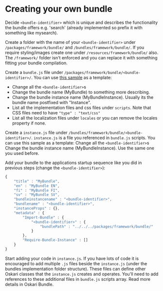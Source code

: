 # Creating your own bundle

Decide `<bundle-identifier>` which is unique and describes the functionality the bundle offers e.g. 'search' (already implemented so prefix it with something like mysearch).

Create a folder with the name of your `<bundle-identifier>` under `/packages/framework/bundle/` and `/bundles/framework/bundle/`. If you require styling/images create one under `/resources/framework/bundle/` also. The `/framework/` folder isn't enforced and you can replace it with something fitting your bundle compilation.

Create a `bundle.js` file under `/packages/framework/bundle/<bundle-identifier>/`. You can use [this sample](/guides/quick-start/sample-bundle-definition) as a template:

* Change all the `<bundle-identifier>`s
* Change the bundle name (MyBundle) to something more describing.
* Change the bundle instance name (MyBundleInstance). Usually its the bundle name postfixed with "Instance".
* List all the implementation files and css files under `scripts`. Note that CSS files need to have `"type" : "text/css"`
* List all the localization files under `locales` or you can remove the locales property if none.

Create a `instance.js` file under `/bundles/framework/bundle/<bundle-identifier>/`. `instance.js` is a file you referenced in `bundle.js` scripts. You can use this sample as a template:
Change all the `<bundle-identifier>`s
Change the bundle instance name (MyBundleInstance). Use the same one you used before.

Add your bundle to the applications startup sequence like you did in previous steps (change the `<bundle-identifier>`):

```javascript
{ 
    "title" : "MyBundle",
    "en" : "MyBundle EN",
    "fi" : "MyBundle FI",
    "sv" : "MyBundle SV",
    "bundleinstancename" : "<bundle-identifier>",
    "bundlename" : "<bundle-identifier>",
    "instanceProps" : {},
    "metadata" : { 
        "Import-Bundle" : { 
            "<bundle-identifier>" : {
                "bundlePath" : "../../../packages/framework/bundle/"
            }
        },
        "Require-Bundle-Instance" : []
    }
}
```

Start adding your code in `instance.js`. If you have lots of code it is encouraged to add multiple `.js` files beside the `instance.js` (under the bundles implementation folder structure). These files can define other Oskari classes that the `instance.js` creates and operates. You'll need to add references to these additional files in `bundle.js` scripts array.
Read more details in Oskari Bundle.